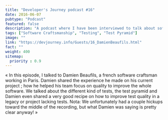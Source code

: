 ```yaml
---
title: "Developer's Journey podcast #16"
date: 2016-06-07
pubtype: "Podcast"
featured: false
description: "A podcast where I have been interviewed to talk about software testing and test pyramid model."
tags: ["Software Craftsmanship", "Testing", "Test Pyramid"]
image: ""
link: "https://devjourney.info/Guests/16_DamienBeaufils.html"
fact: ""
weight: 400
sitemap:
  priority : 0.9
---
```

« In this episode, I talked to Damien Beaufils, a french software craftsman working in Paris. Damien shared the experience he made on his current project ; how he helped his team focus on quality to improve the whole software. We talked about the different kind of tests, the test pyramid and Damien even shared a very good recipe on how to improve test quality in a legacy or project lacking tests. Nota: We unfortunately had a couple hickups toward the middle of the recording, but what Damien was saying is pretty clear anyway! »
